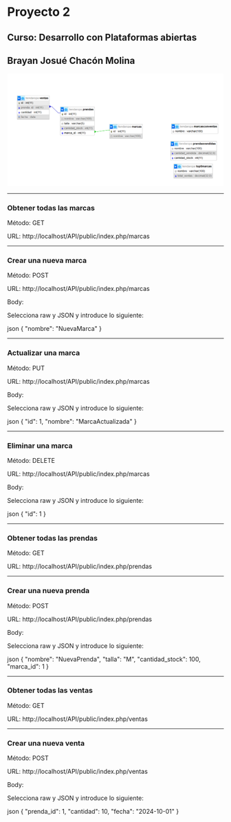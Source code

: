 <h1>Proyecto 2</h1>
<h2>Curso: Desarrollo con Plataformas abiertas</h2> 
<h2>Brayan Josué Chacón Molina</h2>

<img src="Diagrama.png" alt="Logo" class="logo">

<hr>
<h3>Obtener todas las marcas</h3> 
Método: GET

URL: http://localhost/API/public/index.php/marcas

<hr>

<h3>Crear una nueva marca</h3> 
Método: POST

URL: http://localhost/API/public/index.php/marcas

Body:

Selecciona raw y JSON y introduce lo siguiente:

json
{
  "nombre": "NuevaMarca"
}
<hr>

<h3>Actualizar una marca</h3> 
Método: PUT

URL: http://localhost/API/public/index.php/marcas

Body:

Selecciona raw y JSON y introduce lo siguiente:

json
{
  "id": 1,
  "nombre": "MarcaActualizada"
}
<hr>

<h3>Eliminar una marca</h3> 
Método: DELETE

URL: http://localhost/API/public/index.php/marcas

Body:

Selecciona raw y JSON y introduce lo siguiente:

json
{
  "id": 1
}
<hr>


<h3>Obtener todas las prendas</h3> 
Método: GET

URL: http://localhost/API/public/index.php/prendas

<hr>

<h3>Crear una nueva prenda</h3> 
Método: POST

URL: http://localhost/API/public/index.php/prendas

Body:

Selecciona raw y JSON y introduce lo siguiente:

json
{
  "nombre": "NuevaPrenda",
  "talla": "M",
  "cantidad_stock": 100,
  "marca_id": 1
}
<hr>

<h3>Obtener todas las ventas</h3> 
Método: GET

URL: http://localhost/API/public/index.php/ventas

<hr>

<h3>Crear una nueva venta</h3> 
Método: POST

URL: http://localhost/API/public/index.php/ventas

Body:

Selecciona raw y JSON y introduce lo siguiente:

json
{
  "prenda_id": 1,
  "cantidad": 10,
  "fecha": "2024-10-01"
}